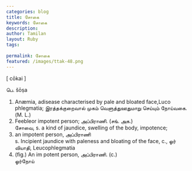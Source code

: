 ```yaml
---
categories: blog
title: சோகை
keywords: சோகை
description: 
author: Tamilan
layout: Ruby
tags: 
 
permalink: சோகை
featured: /images/ttak-48.png
---
```

  
[ cōkai ]  
  
பெ. šōṣa  
1. Anæmia, adisease characterised by pale and bloated face,Luco phlegmatia; இரத்தக்குறைவால் முகம் வெளுத்துஊதுமாறு செய்யும் நோய்வகை. (M. L.)  
2. Feebleor impotent person; அப்பிராணி. (சங். அக.)  
சோவை, s. a kind of jaundice, swelling of the body, impotence;  
2. an impotent person, அப்பிராணி  
s. Incipient jaundice with paleness and bloating of the face, c., ஓர் வியாதி, Leucophlegmatia  
2. (fig.) An im potent person, அப்பிராணி. (c.)  
ஓர்நோய்
